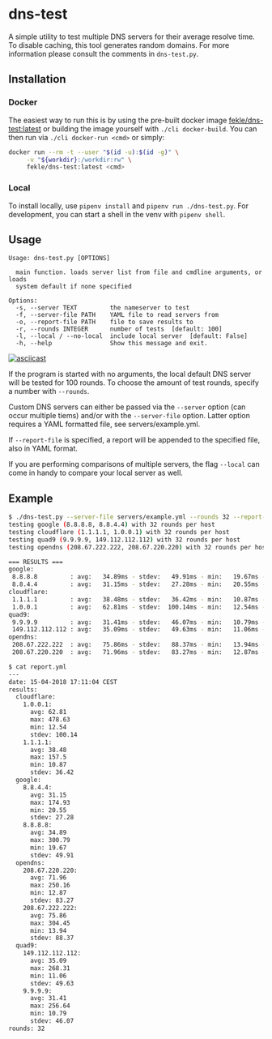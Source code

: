 # dns-test

A simple utility to test multiple DNS servers for their average resolve time.
To disable caching, this tool generates random domains. For more information please consult the comments in `dns-test.py`.

## Installation

### Docker
The easiest way to run this is by using the pre-built docker image [fekle/dns-test:latest](https://hub.docker.com/r/fekle/dns-test/)
or building the image yourself with `./cli docker-build`. You can then run via `./cli docker-run <cmd>` or simply:
```bash
docker run --rm -t --user "$(id -u):$(id -g)" \
     -v "${workdir}:/workdir:rw" \
     fekle/dns-test:latest <cmd>
```
### Local
To install locally, use `pipenv install` and `pipenv run ./dns-test.py`.
For development, you can start a shell in the venv with `pipenv shell`.

## Usage
```
Usage: dns-test.py [OPTIONS]

  main function. loads server list from file and cmdline arguments, or loads
  system default if none specified

Options:
  -s, --server TEXT         the nameserver to test
  -f, --server-file PATH    YAML file to read servers from
  -o, --report-file PATH    file to save results to
  -r, --rounds INTEGER      number of tests  [default: 100]
  -l, --local / --no-local  include local server  [default: False]
  -h, --help                Show this message and exit.
```
[![asciicast](https://asciinema.org/a/176374.png)](https://asciinema.org/a/176374)

If the program is started with no arguments, the local default DNS server will be tested for 100 rounds.
To choose the amount of test rounds, specify a number with `--rounds`.

Custom DNS servers can either be passed via the `--server` option (can occur multiple tiems) and/or with
the `--server-file` option. Latter option requires a YAML formatted file, see servers/example.yml.

If `--report-file` is specified, a report will be appended to the specified file, also in YAML format.

If you are performing comparisons of multiple servers, the flag `--local` can come in handy to compare your local server as well.

## Example
```bash
$ ./dns-test.py --server-file servers/example.yml --rounds 32 --report-file report.yml
testing google (8.8.8.8, 8.8.4.4) with 32 rounds per host
testing cloudflare (1.1.1.1, 1.0.0.1) with 32 rounds per host
testing quad9 (9.9.9.9, 149.112.112.112) with 32 rounds per host
testing opendns (208.67.222.222, 208.67.220.220) with 32 rounds per host

=== RESULTS ===
google:
 8.8.8.8         : avg:   34.89ms - stdev:   49.91ms - min:   19.67ms - max:  300.79ms
 8.8.4.4         : avg:   31.15ms - stdev:   27.28ms - min:   20.55ms - max:  174.93ms
cloudflare:
 1.1.1.1         : avg:   38.48ms - stdev:   36.42ms - min:   10.87ms - max:  157.50ms
 1.0.0.1         : avg:   62.81ms - stdev:  100.14ms - min:   12.54ms - max:  478.63ms
quad9:
 9.9.9.9         : avg:   31.41ms - stdev:   46.07ms - min:   10.79ms - max:  256.64ms
 149.112.112.112 : avg:   35.09ms - stdev:   49.63ms - min:   11.06ms - max:  268.31ms
opendns:
 208.67.222.222  : avg:   75.86ms - stdev:   88.37ms - min:   13.94ms - max:  304.45ms
 208.67.220.220  : avg:   71.96ms - stdev:   83.27ms - min:   12.87ms - max:  250.16ms

$ cat report.yml
---
date: 15-04-2018 17:11:04 CEST
results:
  cloudflare:
    1.0.0.1:
      avg: 62.81
      max: 478.63
      min: 12.54
      stdev: 100.14
    1.1.1.1:
      avg: 38.48
      max: 157.5
      min: 10.87
      stdev: 36.42
  google:
    8.8.4.4:
      avg: 31.15
      max: 174.93
      min: 20.55
      stdev: 27.28
    8.8.8.8:
      avg: 34.89
      max: 300.79
      min: 19.67
      stdev: 49.91
  opendns:
    208.67.220.220:
      avg: 71.96
      max: 250.16
      min: 12.87
      stdev: 83.27
    208.67.222.222:
      avg: 75.86
      max: 304.45
      min: 13.94
      stdev: 88.37
  quad9:
    149.112.112.112:
      avg: 35.09
      max: 268.31
      min: 11.06
      stdev: 49.63
    9.9.9.9:
      avg: 31.41
      max: 256.64
      min: 10.79
      stdev: 46.07
rounds: 32
```